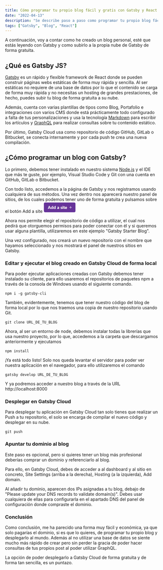 ```yaml
---
title: Cómo programar tu propio blog fácil y gratis con Gatsby y React
date: "2022-04-13"
description: "Se describe paso a paso como programar tu propio blog fácilmente y gratis con Gatsby, framework de React"
tags: ["Gatsby", "Blog", "React"]
---
```


A continuación, voy a contar como he creado un blog personal, esté que estás leyendo con Gatsby y como subirlo a la propia nube de Gatsby de forma gratuita.

## ¿Qué es Gatsby JS?

<a href="https://www.gatsbyjs.com/" target="_blank">Gatsby</a> es un rápido y flexible framework de React donde se pueden construir páginas webs estáticas de forma muy rápida y sencilla. Al ser estáticas no requiere de una base de datos por lo que el contenido se carga de forma muy rápida y no necesitas un hosting de grandes prestaciones, de hecho, puedes subir tu blog de forma gratuita a su nube.

Además, cuenta con varias plantillas de tipos como Blog, Portafolio e integraciones con varios CMS donde está prácticamente todo configurado a falta de tus personalizaciones y usa la tecnología <a href="https://es.wikipedia.org/wiki/Markdown" target="_blank">Markdown</a> para escribir los artículos y <a href="https://graphql.org/" target="_blank">GraphQL</a> para realizar consultas sobre tu contenido estático.


Por último, Gatsby Cloud usa como repositorio de código GitHub, GitLab o Bitbucket, se conecta internamente y por cada push te crea una nueva compilación.

## ¿Cómo programar un blog con Gatsby?

Lo primero, debemos tener instalado en nuestro sistema <a href="https://nodejs.org/es/" target="_blank">Node.js</a> y el IDE que más te guste, por ejemplo, Visual Studio Code y Git con una cuenta en GitHub, GitLab o Bitbucket. 

Con todo listo, accedemos a la página de Gatsby y nos registramos usando cualquiera de sus métodos. Una vez dentro nos aparecerá nuestro panel de sitios, de los cuales podemos tener uno de forma gratuita y pulsamos sobre el botón Add a site ![Nuevo sitio](./nuevoSitio.png)

Ahora nos permite elegir el repositorio de código a utilizar, el cual nos pedirá que otorguemos permisos para poder conectar con él y si queremos usar alguna plantilla, utilizaremos en este ejemplo "Gatsby Starter Blog".

Una vez configurado, nos creará un nuevo repositorio con el nombre que hayamos seleccionado y nos mostrará el panel de nuestros sitios en Gatsby.


### Editar y ejecutar el blog creado en Gatsby Cloud de forma local

Para poder ejecutar aplicaciones creadas con Gatsby debemos tener instalado su cliente, para ello usaremos el repositorios de paquetes npm a través de la consola de Windows usando el siguiente comando.
```
npm i -g gatsby-cli
```

También, evidentemente, tenemos que tener nuestro código del blog de forma local por lo que nos traemos una copia de nuestro repositorio usando Git.


```
git clone URL_DE_TU_BLOG
```

Ahora, al ser un entorno de node, debemos instalar todas la librerías que usa nuestro proyecto, por lo que, accedemos a la carpeta que descargamos anteriormente y ejecutamos 

```
npm install
```

¡Ya está todo listo! Solo nos queda levantar el servidor para poder ver nuestra aplicación en el navegador, para ello utilizaremos el comando


```
gatsby develop URL_DE_TU_BLOG
```

Y ya podremos acceder a nuestro blog a través de la URL http://localhost:8000

### Desplegar en Gatsby Cloud

Para desplegar tu aplicación en Gatsby Cloud tan solo tienes que realizar un Push a tu repositorio, el solo se encarga de compilar el nuevo código y desplegar en su nube.

```
git push
```

### Apuntar tu dominio al blog

Este paso es opcional, pero si quieres tener un blog más profesional deberías comprar un dominio y referenciarlo al blog.

Para ello, en Gatsby Cloud, debes de acceder a al dashboard y al sitio en concreto, Site Settings (arriba a la derecha), Hosting (a la izquierda), Add domain.

Al añadir tu dominio, aparecen dos IPs asignadas a tu blog, debajo de "Please update your DNS records to validate domain(s)". Debes usar cualquiera de ellas para configurarla en el apartado DNS del panel de configuración donde compraste el dominio.

### Conclusión

Como conclusión, me ha parecido una forma muy fácil y económica, ya que solo pagarías el dominio, si es que lo quieres, de programar tu propio blog y desplegarlo al mundo. Además al no utilizar una base de datos se siente mucho más rápido de crear pero sin perder la gracia de poder hacer consultas de tus propios post al poder utilizar GraphQL.

La opción de poder desplegarlo a Gatsby Cloud de forma gratuita y de forma tan sencilla, es un puntazo.